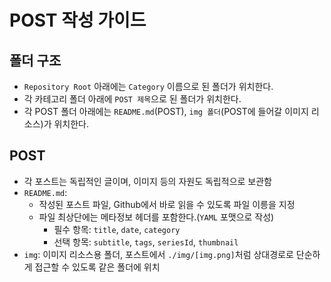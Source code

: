 # POST 작성 가이드

## 폴더 구조

- `Repository Root` 아래에는 `Category` 이름으로 된 폴더가 위치한다.
- 각 카테고리 폴더 아래에 `POST 제목`으로 된 폴더가 위치한다.
- 각 POST 폴더 아래에는 `README.md`(POST), `img 폴더`(POST에 들어갈 이미지 리소스)가 위치한다.

## POST

- 각 포스트는 독립적인 글이며, 이미지 등의 자원도 독립적으로 보관함
- `README.md`:
  - 작성된 포스트 파일, Github에서 바로 읽을 수 있도록 파일 이릉을 지정
  - 파일 최상단에는 메타정보 헤더를 포함한다.(`YAML` 포맷으로 작성)
    - 필수 항목: `title`, `date`, `category`
    - 선택 항목: `subtitle`, `tags`, `seriesId`, `thumbnail`
- `img`: 이미지 리소스용 폴더, 포스트에서 `./img/[img.png]`처럼 상대경로로 단순하게 접근할 수 있도록 같은 폴더에 위치
